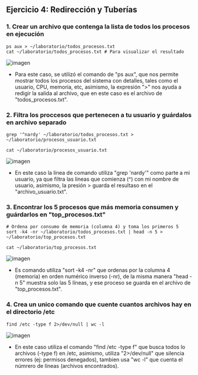 ## Ejercicio 4: Redirección y Tuberías

### 1. Crear un archivo que contenga la lista de todos los procesos en ejecución 
```
ps aux > ~/laboratorio/todos_procesos.txt
cat ~/laboratorio/todos_procesos.txt # Para visualizar el resultado
```
![imagen](https://github.com/user-attachments/assets/34def319-b0f3-4584-b16a-db4b6a6564db)

- Para este caso, se utilizó el comando de "ps aux", que nos permite mostrar todos los procesos del sistema con detalles, tales como el usuario, CPU, memoria, etc, asimismo, la expresión ">" nos ayuda a redigir la salida al archivo, que en este caso es el archivo de "todos_procesos.txt".

### 2. Filtra los proccesos que pertenecen a tu usuario y guárdalos en archivo separado
```
grep '^nardy' ~/laboratorio/todos_procesos.txt > ~/laboratorio/procesos_usuario.txt

cat ~/laboratorio/procesos_usuario.txt
```
![imagen](https://github.com/user-attachments/assets/92840a78-54ad-48c9-88ef-f79590ce26de)

- En este caso la linea de comando utiliza "grep 'nardy'" como parte a mi usuario, ya que filtra las lineas que comienza (^) con mi nombre de usuario, asimismo, la presión > guarda el resultaso en el "archivo_usuario.txt".

### 3. Encontrar los 5 procesos que más memoria consumen y guárdarlos en "top_procesos.txt"

```
# Ordena por consumo de memoria (columna 4) y toma los primeros 5
sort -k4 -nr ~/laboratorio/todos_procesos.txt | head -n 5 > ~/laboratorio/top_procesos.txt

cat ~/laboratorio/top_procesos.txt

```
![imagen](https://github.com/user-attachments/assets/67bb03ea-8f95-4d78-a18b-a7dbe662c66c)

- Es comando utiliza "sort -k4 -nr" que ordenas por la columna 4 (memoria) en orden numérico inverso (-nr), de la misma manera "head -n 5" muestra solo las 5 líneas, y ese proceso se guarda en el archivo de "top_procesos.txt".

### 4. Crea un unico comando que cuente cuantos archivos hay en el directorio /etc

```
find /etc -type f 2>/dev/null | wc -l
```
![imagen](https://github.com/user-attachments/assets/2435a97d-1031-4e4f-8dcd-d7736b33b8be)

- En este caso utiliza el comando "find /etc -type f" que busca todos lo archivos (-type f) en /etc, asimismo, utiliza "2>/dev/null" que silencia errores (ej: permisos denegados), tambien usa "wc -l" que cuenta el númrero de líneas (archivos encontrados).






